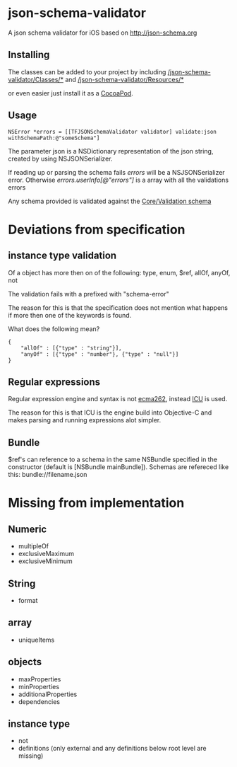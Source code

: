 json-schema-validator
=====================

A json schema validator for iOS based on http://json-schema.org

Installing
----------
The classes can be added to your project by including [/json-schema-validator/Classes/\*](https://github.com/krpiatkowski/json-schema-validator/tree/master/json-schema-validator/Classes) and [/json-schema-validator/Resources/\*](https://github.com/krpiatkowski/json-schema-validator/tree/master/json-schema-validator/Resources)

or even easier just install it as a [CocoaPod](cocoapods.org).

Usage
-----

	NSError *errors = [[TFJSONSchemaValidator validator] validate:json withSchemaPath:@"someSchema"]

The parameter json is a NSDictionary representation of the json string, created by using NSJSONSerializer.

If reading up or parsing the schema fails *errors* will be a NSJSONSerializer error.
Otherwise *errors.userInfo[@"errors"]* is a array with all the validations errors

Any schema provided is validated against the [Core/Validation schema](http://json-schema.org/schema)




Deviations from specification
=============================

instance type validation
------------------------
Of a object has more then on of the following:
type, enum, $ref, allOf, anyOf, not

The validation fails with a prefixed with "schema-error"

The reason for this is that the specification does not mention what happens if more then one of the keywords is found.

What does the following mean?

 	{ 
	 	"allOf" : [{"type" : "string"}],
	 	"anyOf" : [{"type" : "number"}, {"type" : "null"}]
 	}


Regular expressions
-------------------
Regular expression engine and syntax is not [ecma262](http://www.ecma-international.org/publications/files/ECMA-ST/Ecma-262.pdf), instead [ICU](http://userguide.icu-project.org/strings/regexp) is used.

The reason for this is that ICU is the engine build into Objective-C and makes parsing and running expressions alot simpler.

Bundle
------
$ref's can reference to a schema in the same NSBundle specified in the constructor (default is [NSBundle mainBundle]).
Schemas are refereced like this: bundle://filename.json



Missing from implementation
===========================
Numeric
----------
* multipleOf
* exclusiveMaximum
* exclusiveMinimum

String
------
* format

array
-----
* uniqueItems

objects
-------
* maxProperties
* minProperties
* additionalProperties
* dependencies

instance type
-------------
* not
* definitions (only external and any definitions below root level are missing)

